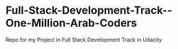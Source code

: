 # Full-Stack-Development-Track--One-Million-Arab-Coders
 Repo for my Project in Full Stack Development Track in Udacity 
